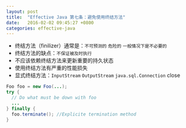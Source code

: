 ```yaml
---
layout: post
title:  "Effective Java 第七条：避免使用终结方法"
date:   2016-02-02 09:45:27 +0800
categories: effective-java
---
```

* 终结方法（finilizer）通常是：`不可预测的` `危险的` `一般情况下是不必要的`
* 终结方法的缺点：`不保证被及时执行`
* 不应该依赖终结方法来更新重要的持久状态
* 使用终结方法有严重的性能损失
* 显式终结方法：`InputStream` `OutputStream` `java.sql.Connection` close

~~~java
Foo foo = new Foo(...);
try {
  // Do what must be down with foo
  ...
} finally {
  foo.terminate(); //Explicite termination method
}
~~~
